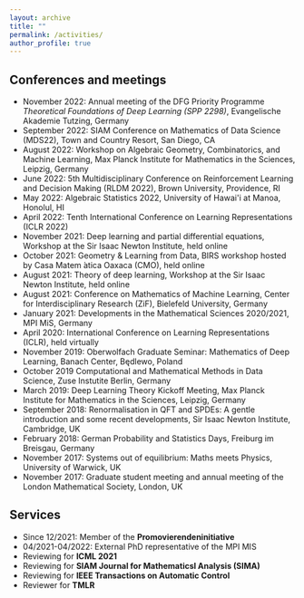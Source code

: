 ```yaml
---
layout: archive
title: ""
permalink: /activities/
author_profile: true
---
```




## Conferences and meetings
* November 2022: Annual meeting of the DFG Priority Programme *Theoretical Foundations of Deep Learning (SPP 2298)*, Evangelische Akademie Tutzing, Germany
* September 2022: SIAM Conference on Mathematics of Data Science (MDS22), Town and Country Resort, San Diego, CA
* August 2022: Workshop on Algebraic Geometry, Combinatorics, and Machine Learning, Max Planck Institute for Mathematics in the Sciences, Leipzig, Germany
* June 2022: 5th Multidisciplinary Conference on Reinforcement Learning and Decision Making (RLDM 2022), Brown University, Providence, RI
* May 2022: Algebraic Statistics 2022, University of Hawai'i at Manoa, Honolul, HI 
* April 2022: Tenth International Conference on Learning Representations (ICLR 2022)
* November 2021: Deep learning and partial differential equations, Workshop at the Sir Isaac Newton Institute, held online
* October 2021: Geometry & Learning from Data, BIRS workshop hosted by Casa Matem ́atica Oaxaca (CMO), held online
* August 2021: Theory of deep learning, Workshop at the Sir Isaac Newton Institute, held online
* August 2021: Conference on Mathematics of Machine Learning, Center for Interdisciplinary Research (ZiF), Bielefeld University, Germany
* January 2021: Developments in the Mathematical Sciences 2020/2021, MPI MiS, Germany
* April 2020: International Conference on Learning Representations (ICLR), held virtually 
* November 2019: Oberwolfach Graduate Seminar: Mathematics of Deep Learning, Banach Center, Będlewo, Poland
* October 2019 Computational and Mathematical Methods in Data Science, Zuse Instutite Berlin, Germany
* March 2019: Deep Learning Theory Kickoff Meeting, Max Planck Institute for Mathematics in the Sciences, Leipzig, Germany
* September 2018: Renormalisation in QFT and SPDEs: A gentle introduction and some recent developments, Sir Isaac Newton Institute, Cambridge, UK
* February 2018: German Probability and Statistics Days, Freiburg im Breisgau, Germany
* November 2017: Systems out of equilibrium: Maths meets Physics, University of Warwick, UK
* November 2017: Graduate student meeting and annual meeting of the London Mathematical Society, London, UK

## Services

* Since 12/2021: Member of the **Promovierendeninitiative**
* 04/2021-04/2022: External PhD representative of the MPI MIS
* Reviewing for **ICML 2021**
* Reviewing for **SIAM Journal for Mathematicsl Analysis (SIMA)**
* Reviewing for **IEEE Transactions on Automatic Control**
* Reviewer for **TMLR**

